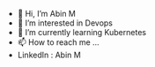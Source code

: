 - 👋 Hi, I’m Abin M
- 👀 I’m interested in Devops
- 🌱 I’m currently learning Kubernetes
- 📫 How to reach me ...
- LinkedIn : Abin M

<!---
abin-m/abin-m is a ✨ special ✨ repository because its `README.md` (this file) appears on your GitHub profile.
You can click the Preview link to take a look at your changes.
--->
